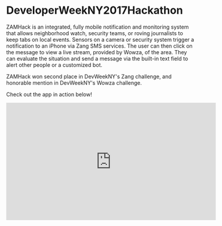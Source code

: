 # DeveloperWeekNY2017Hackathon

ZAMHack is an integrated, fully mobile notification and monitoring system that allows neighborhood watch, security teams, or roving journalists to keep tabs on local events. Sensors on a camera or security system trigger a notification to an iPhone via Zang SMS services. The user can then click on the message to view a live stream, provided by Wowza, of the area. They can evaluate the situation and send a message via the built-in text field to alert other people or a customized bot.

ZAMHack won second place in DevWeekNY's Zang challenge, and honorable mention in DevWeekNY's Wowza challenge.

Check out the app in action below!

<iframe width="560" height="315" src="https://www.youtube.com/embed/p9o9bdGKLNc" frameborder="0" allowfullscreen></iframe>
